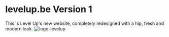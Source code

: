 # levelup.be Version 1
This is Level Up's new website, completely redesigned with a hip, fresh and modern look.
![logo-levelup](https://user-images.githubusercontent.com/25233962/232002475-c96a584a-0f68-42ae-b2be-574da75be540.png)
